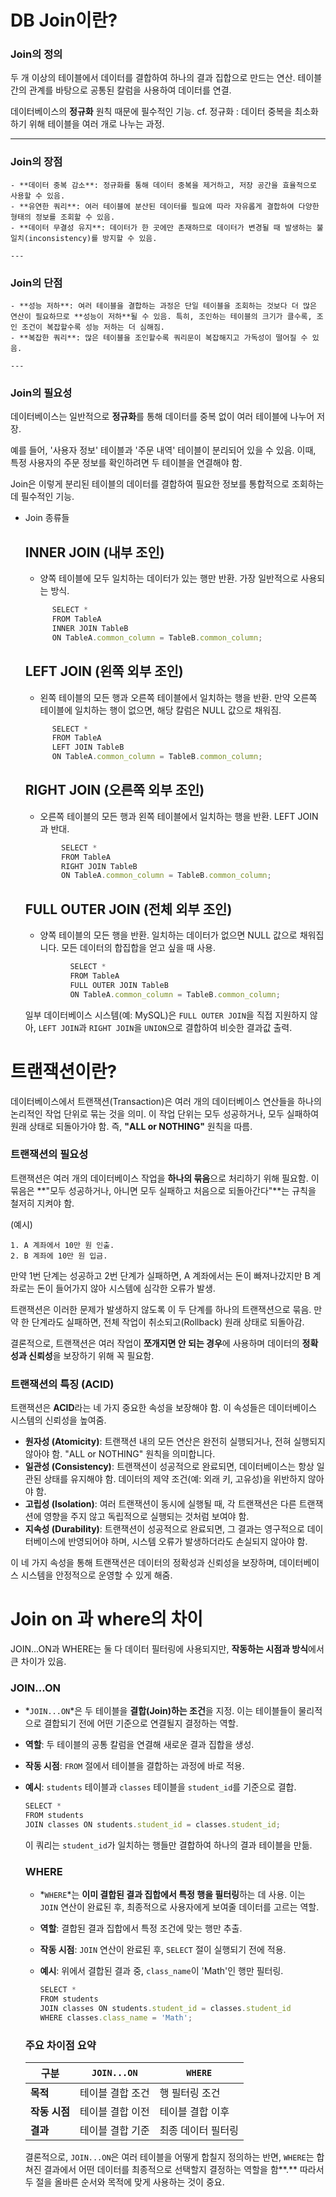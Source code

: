# DB Join이란?

  ### Join의 정의

  두 개 이상의 테이블에서 데이터를 결합하여 하나의 결과 집합으로 만드는 연산. 테이블 간의 관계를 바탕으로 공통된 칼럼을 사용하여 데이터를 연결.

  데이터베이스의 **정규화** 원칙 때문에 필수적인 기능.
  cf. 정규화 : 데이터 중복을 최소화하기 위해 테이블을 여러 개로 나누는 과정.
    
  ---

  ### Join의 장점

    - **데이터 중복 감소**: 정규화를 통해 데이터 중복을 제거하고, 저장 공간을 효율적으로 사용할 수 있음.
    - **유연한 쿼리**: 여러 테이블에 분산된 데이터를 필요에 따라 자유롭게 결합하여 다양한 형태의 정보를 조회할 수 있음.
    - **데이터 무결성 유지**: 데이터가 한 곳에만 존재하므로 데이터가 변경될 때 발생하는 불일치(inconsistency)를 방지할 수 있음.

    ---

  ### Join의 단점

    - **성능 저하**: 여러 테이블을 결합하는 과정은 단일 테이블을 조회하는 것보다 더 많은 연산이 필요하므로 **성능이 저하**될 수 있음. 특히, 조인하는 테이블의 크기가 클수록, 조인 조건이 복잡할수록 성능 저하는 더 심해짐.
    - **복잡한 쿼리**: 많은 테이블을 조인할수록 쿼리문이 복잡해지고 가독성이 떨어질 수 있음.

    ---

  ### Join의 필요성

  데이터베이스는 일반적으로 **정규화**를 통해 데이터를 중복 없이 여러 테이블에 나누어 저장.

  예를 들어, '사용자 정보' 테이블과 '주문 내역' 테이블이 분리되어 있을 수 있음. 이때, 특정 사용자의 주문 정보를 확인하려면 두 테이블을 연결해야 함.

  Join은 이렇게 분리된 테이블의 데이터를 결합하여 필요한 정보를 통합적으로 조회하는 데 필수적인 기능.

- Join 종류들
    ## **INNER JOIN (내부 조인)** 
    - 양쪽 테이블에 모두 일치하는 데이터가 있는 행만 반환. 가장 일반적으로 사용되는 방식.
    ```jsx
          SELECT *
          FROM TableA
          INNER JOIN TableB
          ON TableA.common_column = TableB.common_column;
    ```
 
    ## **LEFT JOIN (왼쪽 외부 조인)**
    - 왼쪽 테이블의 모든 행과 오른쪽 테이블에서 일치하는 행을 반환. 만약 오른쪽 테이블에 일치하는 행이 없으면, 해당 칼럼은 NULL 값으로 채워짐.
    ```jsx
          SELECT *
          FROM TableA
          LEFT JOIN TableB
          ON TableA.common_column = TableB.common_column;
    ```

    ## **RIGHT JOIN (오른쪽 외부 조인)**
    - 오른쪽 테이블의 모든 행과 왼쪽 테이블에서 일치하는 행을 반환. LEFT JOIN과 반대.
    ```jsx
            SELECT *
            FROM TableA
            RIGHT JOIN TableB
            ON TableA.common_column = TableB.common_column;
    ```

    ## **FULL OUTER JOIN (전체 외부 조인)**
    - 양쪽 테이블의 모든 행을 반환. 일치하는 데이터가 없으면 NULL 값으로 채워집니다. 모든 데이터의 합집합을 얻고 싶을 때 사용.
    ```jsx
              SELECT *
              FROM TableA
              FULL OUTER JOIN TableB
              ON TableA.common_column = TableB.common_column;
    ```

    일부 데이터베이스 시스템(예: MySQL)은 `FULL OUTER JOIN`을 직접 지원하지 않아, `LEFT JOIN`과 `RIGHT JOIN`을 `UNION`으로 결합하여 비슷한 결과값 출력.

# 트랜잭션이란?

  데이터베이스에서 트랜잭션(Transaction)은 여러 개의 데이터베이스 연산들을 하나의 논리적인 작업 단위로 묶는 것을 의미. 이 작업 단위는 모두 성공하거나, 모두 실패하여 원래 상태로 되돌아가야 함.
  즉, **"ALL or NOTHING"** 원칙을 따름.

  ### 트랜잭션의 필요성

  트랜잭션은 여러 개의 데이터베이스 작업을 **하나의 묶음**으로 처리하기 위해 필요함. 이 묶음은 **"모두 성공하거나, 아니면 모두 실패하고 처음으로 되돌아간다"**는 규칙을 철저히 지켜야 함.

  (예시)

    1. A 계좌에서 10만 원 인출.
    2. B 계좌에 10만 원 입금.

  만약 1번 단계는 성공하고 2번 단계가 실패하면, A 계좌에서는 돈이 빠져나갔지만 B 계좌로는 돈이 들어가지 않아 시스템에 심각한 오류가 발생.

  트랜잭션은 이러한 문제가 발생하지 않도록 이 두 단계를 하나의 트랜잭션으로 묶음. 만약 한 단계라도 실패하면, 전체 작업이 취소되고(Rollback) 원래 상태로 되돌아감.

  결론적으로, 트랜잭션은 여러 작업이 **쪼개지면 안 되는 경우**에 사용하며 데이터의 **정확성과 신뢰성**을 보장하기 위해 꼭 필요함.

  ### 트랜잭션의 특징 (ACID)

  트랜잭션은 **ACID**라는 네 가지 중요한 속성을 보장해야 함. 이 속성들은 데이터베이스 시스템의 신뢰성을 높여줌.
    
- **원자성 (Atomicity)**: 트랜잭션 내의 모든 연산은 완전히 실행되거나, 전혀 실행되지 않아야 함.
      "ALL or NOTHING" 원칙을 의미합니다.
- **일관성 (Consistency)**: 트랜잭션이 성공적으로 완료되면, 데이터베이스는 항상 일관된 상태를 유지해야 함. 데이터의 제약 조건(예: 외래 키, 고유성)을 위반하지 않아야 함.
- **고립성 (Isolation)**: 여러 트랜잭션이 동시에 실행될 때, 각 트랜잭션은 다른 트랜잭션에 영향을 주지 않고 독립적으로 실행되는 것처럼 보여야 함.
- **지속성 (Durability)**: 트랜잭션이 성공적으로 완료되면, 그 결과는 영구적으로 데이터베이스에 반영되어야 하며, 시스템 오류가 발생하더라도 손실되지 않아야 함.

  
이 네 가지 속성을 통해 트랜잭션은 데이터의 정확성과 신뢰성을 보장하며, 데이터베이스 시스템을 안정적으로 운영할 수 있게 해줌.

# Join on 과 where의 차이

  JOIN...ON과 WHERE는 둘 다 데이터 필터링에 사용되지만, **작동하는 시점과 방식**에서 큰 차이가 있음.

  ### JOIN...ON
- *`JOIN...ON`*은 두 테이블을 **결합(Join)하는 조건**을 지정. 이는 테이블들이 물리적으로 결합되기 전에 어떤 기준으로 연결될지 결정하는 역할.
- **역할**: 두 테이블의 공통 칼럼을 연결해 새로운 결과 집합을 생성.
- **작동 시점**: `FROM` 절에서 테이블을 결합하는 과정에 바로 적용.
- **예시**: `students` 테이블과 `classes` 테이블을 `student_id`를 기준으로 결합.

    ```jsx
    SELECT *
    FROM students
    JOIN classes ON students.student_id = classes.student_id;
    ```

  이 쿼리는 `student_id`가 일치하는 행들만 결합하여 하나의 결과 테이블을 만듦.
    
    ### WHERE
    
    - *`WHERE`*는 **이미 결합된 결과 집합에서 특정 행을 필터링**하는 데 사용. 이는 `JOIN` 연산이 완료된 후, 최종적으로 사용자에게 보여줄 데이터를 고르는 역할.
    - **역할**: 결합된 결과 집합에서 특정 조건에 맞는 행만 추출.
    - **작동 시점**: `JOIN` 연산이 완료된 후, `SELECT` 절이 실행되기 전에 적용.
    - **예시**: 위에서 결합된 결과 중, `class_name`이 'Math'인 행만 필터링.
        
        ```jsx
        SELECT *
        FROM students
        JOIN classes ON students.student_id = classes.student_id
        WHERE classes.class_name = 'Math';
        ```

    ### 주요 차이점 요약
    
    | 구분 | `JOIN...ON` | `WHERE` |
    | --- | --- | --- |
    | **목적** | 테이블 결합 조건 | 행 필터링 조건 |
    | **작동 시점** | 테이블 결합 이전 | 테이블 결합 이후 |
    | **결과** | 테이블 결합 기준 | 최종 데이터 필터링 |
    
    결론적으로, `JOIN...ON`은 여러 테이블을 어떻게 합칠지 정의하는 반면, `WHERE`는 합쳐진 결과에서 어떤 데이터를 최종적으로 선택할지 결정하는 역할을 함**.** 따라서 두 절을 올바른 순서와 목적에 맞게 사용하는 것이 중요.